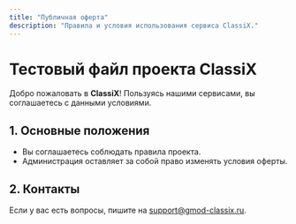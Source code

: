 ```yaml
---
title: "Публичная оферта"
description: "Правила и условия использования сервиса ClassiX."
---
```


# Тестовый файл проекта ClassiX

Добро пожаловать в **ClassiX**! Пользуясь нашими сервисами, вы соглашаетесь с данными условиями.

## 1. Основные положения
- Вы соглашаетесь соблюдать правила проекта.
- Администрация оставляет за собой право изменять условия оферты.


## 2. Контакты
Если у вас есть вопросы, пишите на [support@gmod-classix.ru](mailto:support@gmod-classix.ru).




